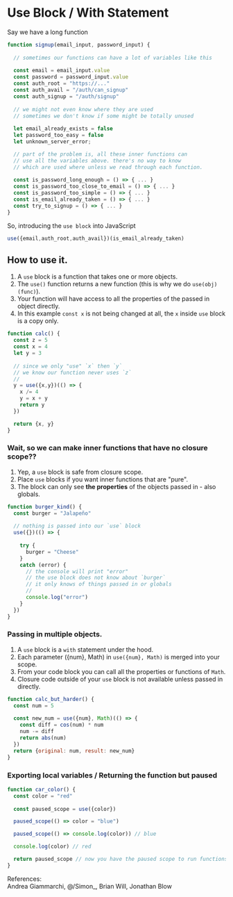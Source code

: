 # Use Block / With Statement
Say we have a long function
```js
function signup(email_input, password_input) {
  
  // sometimes our functions can have a lot of variables like this
  
  const email = email_input.value
  const password = password_input.value
  const auth_root = "https://..."
  const auth_avail = "/auth/can_signup"
  const auth_signup = "/auth/signup"
  
  // we might not even know where they are used
  // sometimes we don't know if some might be totally unused
  
  let email_already_exists = false
  let password_too_easy = false
  let unknown_server_error;  

  // part of the problem is, all these inner functions can 
  // use all the variables above. there's no way to know
  // which are used where unless we read through each function.
  
  const is_password_long_enough = () => { ... }
  const is_password_too_close_to_email = () => { ... }
  const is_password_too_simple = () => { ... }
  const is_email_already_taken = () => { ... }
  const try_to_signup = () => { ... }
}
```
So, introducing the `use block` into JavaScript
```js
use({email,auth_root,auth_avail})(is_email_already_taken)
```
  
## How to use it.
1. A `use` block is a function that takes one or more objects.
2. The `use()` function returns a new function (this is why we do `use(obj)(func)`).
3. Your function will have access to all the properties of the passed in object directly.
4. In this example `const x` is not being changed at all, the `x` inside `use` block is a copy only.
```js
function calc() {
  const z = 5
  const x = 4
  let y = 3
  
  // since we only "use" `x` then `y`
  // we know our function never uses `z`
  //
  y = use({x,y})(() => {
    x /= 4
    y = x + y
    return y
  })

  return {x, y}
}
```
  
### Wait, so we can make inner functions that have no closure scope?? 
1. Yep, a `use` block is safe from closure scope.
2. Place `use` blocks if you want inner functions that are "pure".
3. The block can only see **the properties** of the objects passed in - also globals.
```js
function burger_kind() {
  const burger = "Jalapeño"
  
  // nothing is passed into our `use` block
  use({})(() => {
    
    try {
      burger = "Cheese"
    } 
    catch (error) {
      // the console will print "error" 
      // the use block does not know about `burger`
      // it only knows of things passed in or globals
      //
      console.log("error")
    }
  })
}
```
  
### Passing in multiple objects.
1. A `use` block is a `with` statement under the hood.
2. Each parameter ({num}, Math) in `use({num}, Math)` is merged into your scope.
3. From your code block you can call all the properties or functions of `Math`.
4. Closure code outside of your `use` block is not available unless passed in directly.
```js
function calc_but_harder() {
  const num = 5 
  
  const new_num = use({num}, Math)(() => {
    const diff = cos(num) * num
    num -= diff
    return abs(num)
  })
  return {original: num, result: new_num}
}
```
  
### Exporting local variables / Returning the function but paused
```js
function car_color() {
  const color = "red"
  
  const paused_scope = use({color})

  paused_scope(() => color = "blue")

  paused_scope(() => console.log(color)) // blue

  console.log(color) // red

  return paused_scope // now you have the paused scope to run functions against.
}
``` 
  
References:  
Andrea Giammarchi, @/Simon_, Brian Will, Jonathan Blow
